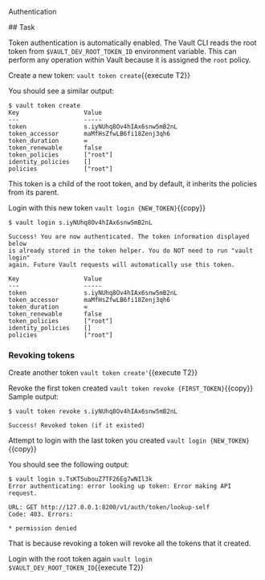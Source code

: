 Authentication

## Task

Token authentication is automatically enabled. The Vault CLI reads the root token from `$VAULT_DEV_ROOT_TOKEN_ID` environment variable. This can perform any operation within Vault because it is assigned the `root` policy.

Create a new token:
`vault token create`{{execute T2}}

You should see a similar output:
```
$ vault token create
Key                  Value
---                  -----
token                s.iyNUhq8Ov4hIAx6snw5mB2nL
token_accessor       maMfHsZfwLB6fi18Zenj3qh6
token_duration       ∞
token_renewable      false
token_policies       ["root"]
identity_policies    []
policies             ["root"]
```

This token is a child of the root token, and by default, it inherits the policies from its parent.

Login with this new token
`vault login {NEW_TOKEN}`{{copy}}

```
$ vault login s.iyNUhq8Ov4hIAx6snw5mB2nL

Success! You are now authenticated. The token information displayed below
is already stored in the token helper. You do NOT need to run "vault login"
again. Future Vault requests will automatically use this token.

Key                  Value
---                  -----
token                s.iyNUhq8Ov4hIAx6snw5mB2nL
token_accessor       maMfHsZfwLB6fi18Zenj3qh6
token_duration       ∞
token_renewable      false
token_policies       ["root"]
identity_policies    []
policies             ["root"]
```

### Revoking tokens

Create another token
`vault token create'`{{execute T2}}

Revoke the first token created
`vault token revoke {FIRST_TOKEN}`{{copy}}
Sample output:
```
$ vault token revoke s.iyNUhq8Ov4hIAx6snw5mB2nL

Success! Revoked token (if it existed)
```

Attempt to login with the last token you created
`vault login {NEW_TOKEN}`{{copy}}

You should see the following output:
```
$ vault login s.TsKT5ubouZ7TF26Eg7wNIl3k
Error authenticating: error looking up token: Error making API request.

URL: GET http://127.0.0.1:8200/v1/auth/token/lookup-self
Code: 403. Errors:

* permission denied
```

That is because revoking a token will revoke all the tokens that it created.

Login with the root token again
`vault login $VAULT_DEV_ROOT_TOKEN_ID`{{execute T2}}
